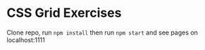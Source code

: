 # CSS Grid Exercises

Clone repo, run `npm install` then run `npm start` and see pages on localhost:1111